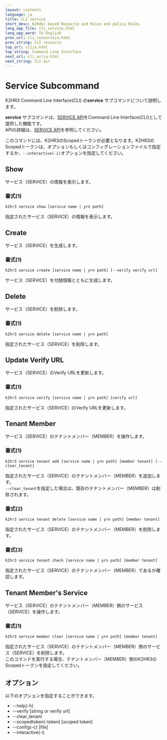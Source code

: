 ```yaml
---
layout: contents
language: ja
title: CLI service
short_desc: K2Hdkc based Resource and Roles and policy Rules
lang_opp_file: cli_service.html
lang_opp_word: To English
prev_url: cli_resourceja.html
prev_string: CLI resource
top_url: clija.html
top_string: Command Line Interface
next_url: cli_acrja.html
next_string: CLI acr
---
```


# Service Subcommand
K2HR3 Command Line Interface(CLI) の**service** サブコマンドについて説明します。  

**service** サブコマンドは、[SERVICE API](api_serviceja.html)をCommand Line Interface(CLI)として提供した機能です。  
APIの詳細は、[SERVICE API](api_serviceja.html)を参照してください。  

このコマンドには、K2HR3のScopedトークンが必要となります。K2HR3のScopedトークンは、オプションもしくはコンフィグレーションファイルで指定するか、`--interactive(-i)`オプションを指定してください。  

## Show
サービス（SERVICE）の情報を表示します。

### 書式(1)
```
k2hr3 service show [service name | yrn path]
```
指定されたサービス（SERVICE）の情報を表示します。

## Create
サービス（SERVICE）を生成します。

### 書式(1)
```
k2hr3 service create [service name | yrn path] [--verify verify url]
```
サービス（SERVICE）を付随情報とともに生成します。

## Delete
サービス（SERVICE）を削除します。

### 書式(1)
```
k2hr3 service delete [service name | yrn path]
```
指定されたサービス（SERVICE）を削除します。

## Update Verify URL
サービス（SERVICE）のVerify URLを更新します。

### 書式(1)
```
k2hr3 service verify [service name | yrn path] [verify url]
```
指定されたサービス（SERVICE）のVerify URLを更新します。

## Tenant Member
サービス（SERVICE）のテナントメンバー（MEMBER）を操作します。  

### 書式(1)
```
k2hr3 service tenant add [service name | yrn path] [member tenant] [--clear_tenant]
```
指定されたサービス（SERVICE）のテナントメンバー（MEMBER）を追加します。  
`--clear_tenant`を指定した場合は、既存のテナントメンバー（MEMBER）は削除されます。  

### 書式(2)
```
k2hr3 service tenant delete [service name | yrn path] [member tenant]
```
指定されたサービス（SERVICE）のテナントメンバー（MEMBER）を削除します。  

### 書式(3)
```
k2hr3 service tenant check [service name | yrn path] [member tenant]
```
指定されたサービス（SERVICE）のテナントメンバー（MEMBER）であるか確認します。

## Tenant Member's Service
サービス（SERVICE）のテナントメンバー（MEMBER）側のサービス（SERVICE）を操作します。  

### 書式(1)
```
k2hr3 service member clear [service name | yrn path] [member tenant]
```
指定されたサービス（SERVICE）のテナントメンバー（MEMBER）側のサービス（SERVICE）を削除します。  
このコマンドを実行する場合、テナントメンバー（MEMBER）側のK2HR3のScopedトークンを指定してください。  

## オプション
以下のオプションを指定することができます。
- -\-help(-h)
- -\-verify [string or verify url]
- -\-clear_tenant
- -\-scopedtoken(-token) [scoped token]
- -\-config(-c) [file]
- -\-interactive(-i)
